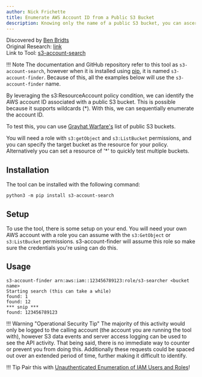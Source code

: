 ```yaml
---
author: Nick Frichette
title: Enumerate AWS Account ID from a Public S3 Bucket
description: Knowing only the name of a public S3 bucket, you can ascertain the account ID it resides in.
---
```


Discovered by [Ben Bridts](https://twitter.com/benbridts)  
Original Research: [link](https://www.cloudar.be/awsblog/finding-the-accountid-of-any-public-s3-bucket/)  
Link to Tool: [s3-account-search](https://github.com/WeAreCloudar/s3-account-search)

!!! Note
    The documentation and GitHub repository refer to this tool as `s3-account-search`, however when it is installed using [pip](https://pip.pypa.io/en/stable/), it is named `s3-account-finder`. Because of this, all the examples below will use the `s3-account-finder` name.

By leveraging the s3:ResourceAccount policy condition, we can identify the AWS account ID associated with a public S3 bucket. This is possible because it supports wildcards (*). With this, we can sequentially enumerate the account ID.

To test this, you can use [Grayhat Warfare's](https://buckets.grayhatwarfare.com/random/buckets) list of public S3 buckets.

You will need a role with `s3:getObject` and `s3:ListBucket` permissions, and you can specify the target bucket as the resource for your policy. Alternatively you can set a resource of '*' to quickly test multiple buckets.

## Installation

The tool can be installed with the following command:

```
python3 -m pip install s3-account-search
```

## Setup

To use the tool, there is some setup on your end. You will need your own AWS account with a role you can assume with the `s3:GetObject` or `s3:ListBucket` permissions. s3-account-finder will assume this role so make sure the credentials you're using can do this.

## Usage

```
s3-account-finder arn:aws:iam::123456789123:role/s3-searcher <bucket name>
Starting search (this can take a while)
found: 1
found: 12
*** snip ***
found: 123456789123
```

!!! Warning  "Operational Security Tip"
    The majority of this activity would only be logged to the calling account (the account you are running the tool with), however S3 data events and server access logging can be used to see the API activity. That being said, there is no immediate way to counter or prevent you from doing this. Additionally these requests could be spaced out over an extended period of time, further making it difficult to identify.

!!! Tip
    Pair this with [Unauthenticated Enumeration of IAM Users and Roles](/aws/enumeration/enum_iam_user_role/)!